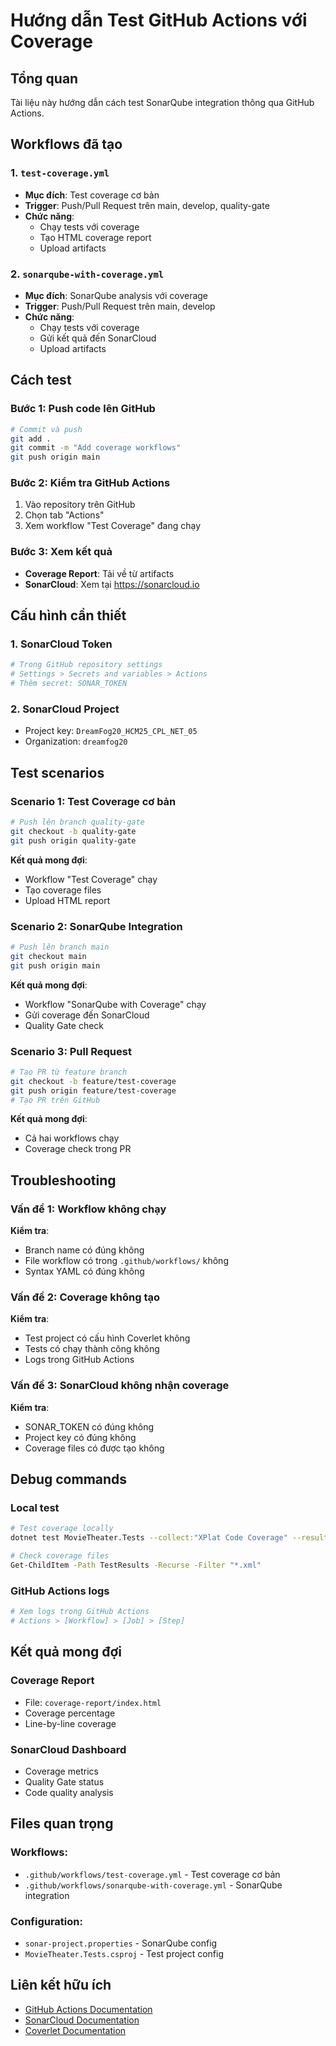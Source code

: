# Hướng dẫn Test GitHub Actions với Coverage

## Tổng quan
Tài liệu này hướng dẫn cách test SonarQube integration thông qua GitHub Actions.

## Workflows đã tạo

### 1. `test-coverage.yml`
- **Mục đích**: Test coverage cơ bản
- **Trigger**: Push/Pull Request trên main, develop, quality-gate
- **Chức năng**:
  - Chạy tests với coverage
  - Tạo HTML coverage report
  - Upload artifacts

### 2. `sonarqube-with-coverage.yml`
- **Mục đích**: SonarQube analysis với coverage
- **Trigger**: Push/Pull Request trên main, develop
- **Chức năng**:
  - Chạy tests với coverage
  - Gửi kết quả đến SonarCloud
  - Upload artifacts

## Cách test

### Bước 1: Push code lên GitHub
```bash
# Commit và push
git add .
git commit -m "Add coverage workflows"
git push origin main
```

### Bước 2: Kiểm tra GitHub Actions
1. Vào repository trên GitHub
2. Chọn tab "Actions"
3. Xem workflow "Test Coverage" đang chạy

### Bước 3: Xem kết quả
- **Coverage Report**: Tải về từ artifacts
- **SonarCloud**: Xem tại https://sonarcloud.io

## Cấu hình cần thiết

### 1. SonarCloud Token
```bash
# Trong GitHub repository settings
# Settings > Secrets and variables > Actions
# Thêm secret: SONAR_TOKEN
```

### 2. SonarCloud Project
- Project key: `DreamFog20_HCM25_CPL_NET_05`
- Organization: `dreamfog20`

## Test scenarios

### Scenario 1: Test Coverage cơ bản
```bash
# Push lên branch quality-gate
git checkout -b quality-gate
git push origin quality-gate
```
**Kết quả mong đợi**:
- Workflow "Test Coverage" chạy
- Tạo coverage files
- Upload HTML report

### Scenario 2: SonarQube Integration
```bash
# Push lên branch main
git checkout main
git push origin main
```
**Kết quả mong đợi**:
- Workflow "SonarQube with Coverage" chạy
- Gửi coverage đến SonarCloud
- Quality Gate check

### Scenario 3: Pull Request
```bash
# Tạo PR từ feature branch
git checkout -b feature/test-coverage
git push origin feature/test-coverage
# Tạo PR trên GitHub
```
**Kết quả mong đợi**:
- Cả hai workflows chạy
- Coverage check trong PR

## Troubleshooting

### Vấn đề 1: Workflow không chạy
**Kiểm tra**:
- Branch name có đúng không
- File workflow có trong `.github/workflows/` không
- Syntax YAML có đúng không

### Vấn đề 2: Coverage không tạo
**Kiểm tra**:
- Test project có cấu hình Coverlet không
- Tests có chạy thành công không
- Logs trong GitHub Actions

### Vấn đề 3: SonarCloud không nhận coverage
**Kiểm tra**:
- SONAR_TOKEN có đúng không
- Project key có đúng không
- Coverage files có được tạo không

## Debug commands

### Local test
```bash
# Test coverage locally
dotnet test MovieTheater.Tests --collect:"XPlat Code Coverage" --results-directory "TestResults"

# Check coverage files
Get-ChildItem -Path TestResults -Recurse -Filter "*.xml"
```

### GitHub Actions logs
```bash
# Xem logs trong GitHub Actions
# Actions > [Workflow] > [Job] > [Step]
```

## Kết quả mong đợi

### Coverage Report
- File: `coverage-report/index.html`
- Coverage percentage
- Line-by-line coverage

### SonarCloud Dashboard
- Coverage metrics
- Quality Gate status
- Code quality analysis

## Files quan trọng

### Workflows:
- `.github/workflows/test-coverage.yml` - Test coverage cơ bản
- `.github/workflows/sonarqube-with-coverage.yml` - SonarQube integration

### Configuration:
- `sonar-project.properties` - SonarQube config
- `MovieTheater.Tests.csproj` - Test project config

## Liên kết hữu ích

- [GitHub Actions Documentation](https://docs.github.com/en/actions)
- [SonarCloud Documentation](https://docs.sonarcloud.io/)
- [Coverlet Documentation](https://github.com/coverlet-coverage/coverlet) 
